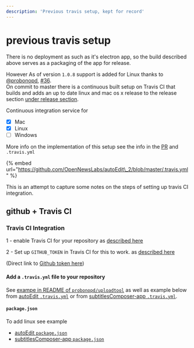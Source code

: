 ```yaml
---
description: 'Previous travis setup, kept for record'
---
```


# previous travis setup

There is no deployment as such as it's electron app, so the build described above serves as a packaging of the app for release.

However As of version `1.0.8` support is added for Linux thanks to [@probonopd](https://github.com/probonopd), [\#36](https://github.com/OpenNewsLabs/autoEdit_2/issues/36).  
On commit to master there is a continuous built setup on Travis CI that builds and adds an up to date linux and mac os x release to the release section [under release section](https://github.com/OpenNewsLabs/autoEdit_2/releases).

Continuous integration service for

* [x] Mac
* [x] Linux
* [ ] Windows 

More info on the implementation of this setup see the info in the [PR](https://github.com/OpenNewsLabs/autoEdit_2/issues/36) and `.travis.yml`

{% embed url="https://github.com/OpenNewsLabs/autoEdit\_2/blob/master/.travis.yml" %}



This is an attempt to capture some notes on the steps of setting up travis CI integration.

## github + Travis CI

### Travis CI Integration

1 - enable Travis CI for your repository as [described here](https://travis-ci.org/getting_started)

2 - Set up `GITHUB_TOKEN` in Travis CI for this to work. as [described here](https://github.com/probonopd/uploadtool#usage)

\(Direct link to [Github token here](https://github.com/settings/tokens)\)

#### Add a `.travis.yml` file to your repository

See [exampe in README of `probonopd/uploadtool`](https://github.com/probonopd/uploadtool#usage) as well as example below from [autoEdit `.travis.yml`](https://github.com/OpenNewsLabs/autoEdit_2/blob/master/.travis.yml) or from [subtitlesComposer-app `.travis.yml`](https://github.com/pietrop/subtitlesComposer-app/blob/master/.travis.yml).

#### `package.json`

To add linux see example

* [autoEdit `package.json`](https://github.com/OpenNewsLabs/autoEdit_2/blob/master/package.json)
* [subtitlesComposer-app `package.json`](https://github.com/pietrop/subtitlesComposer-app/blob/master/package.json)

